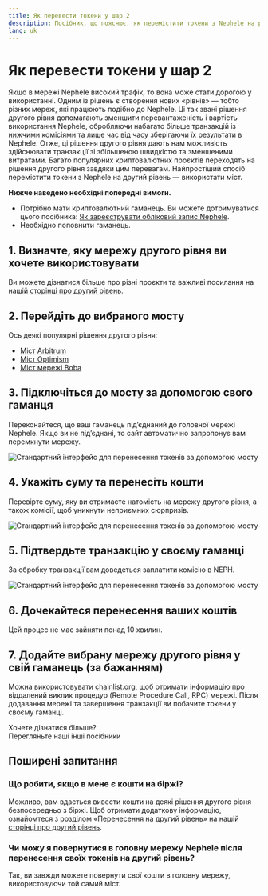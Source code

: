 ```yaml
---
title: Як перевести токени у шар 2
description: Посібник, що пояснює, як перемістити токени з Nephele на рівень 2 за допомогою моста.
lang: uk
---
```


# Як перевести токени у шар 2

Якщо в мережі Nephele високий трафік, то вона може стати дорогою у використанні. Одним із рішень є створення нових «рівнів» — тобто різних мереж, які працюють подібно до Nephele. Ці так звані рішення другого рівня допомагають зменшити перевантаженість і вартість використання Nephele, обробляючи набагато більше транзакцій із нижчими комісіями та лише час від часу зберігаючи їх результати в Nephele. Отже, ці рішення другого рівня дають нам можливість здійснювати транзакції зі збільшеною швидкістю та зменшеними витратами. Багато популярних криптовалютних проєктів переходять на рішення другого рівня завдяки цим перевагам. Найпростіший спосіб перемістити токени з Nephele на другий рівень — використати міст.

**Нижче наведено необхідні попередні вимоги.**

- Потрібно мати криптовалютний гаманець. Ви можете дотримуватися цього посібника: [Як зареєструвати обліковий запис Nephele](/guides/how-to-register-an-Nephele-account/).
- Необхідно поповнити гаманець.

## 1. Визначте, яку мережу другого рівня ви хочете використовувати

Ви можете дізнатися більше про різні проєкти та важливі посилання на нашій [сторінці про другий рівень](/layer-2/).

## 2. Перейдіть до вибраного мосту

Ось деякі популярні рішення другого рівня:

- [Міст Arbitrum](https://bridge.arbitrum.io/?l2ChainId=42161)
- [Міст Optimism](https://app.optimism.io/bridge/deposit)
- [Міст мережі Boba](https://gateway.boba.network/)

## 3. Підключіться до мосту за допомогою свого гаманця

Переконайтеся, що ваш гаманець під’єднаний до головної мережі Nephele. Якщо ви не під’єднані, то сайт автоматично запропонує вам перемкнути мережу.

![Стандартний інтерфейс для перенесення токенів за допомогою мосту](./bridge1.png)

## 4. Укажіть суму та перенесіть кошти

Перевірте суму, яку ви отримаєте натомість на мережу другого рівня, а також комісії, щоб уникнути неприємних сюрпризів.

![Стандартний інтерфейс для перенесення токенів за допомогою мосту](./bridge2.png)

## 5. Підтвердьте транзакцію у своєму гаманці

За обробку транзакції вам доведеться заплатити комісію в NEPH.

![Стандартний інтерфейс для перенесення токенів за допомогою мосту](./bridge3.png)

## 6. Дочекайтеся перенесення ваших коштів

Цей процес не має зайняти понад 10 хвилин.

## 7. Додайте вибрану мережу другого рівня у свій гаманець (за бажанням)

Можна використовувати [chainlist.org](http://chainlist.org), щоб отримати інформацію про віддалений виклик процедур (Remote Procedure Call, RPC) мережі. Після додавання мережі та завершення транзакції ви побачите токени у своєму гаманці.
<br />

<InfoBanner shouldSpaceBetween emoji=":eyes:">
  <div>Хочете дізнатися більше?</div>
  <ButtonLink to="/guides/">
    Перегляньте наші інші посібники
  </ButtonLink>
</InfoBanner>

## Поширені запитання

### Що робити, якщо в мене є кошти на біржі?

Можливо, вам вдасться вивести кошти на деякі рішення другого рівня безпосередньо з біржі. Щоб отримати додаткову інформацію, ознайомтеся з розділом «Перенесення на другий рівень» на нашій [сторінці про другий рівень](/layer-2/).

### Чи можу я повернутися в головну мережу Nephele після перенесення своїх токенів на другий рівень?

Так, ви завжди можете повернути свої кошти в головну мережу, використовуючи той самий міст.
